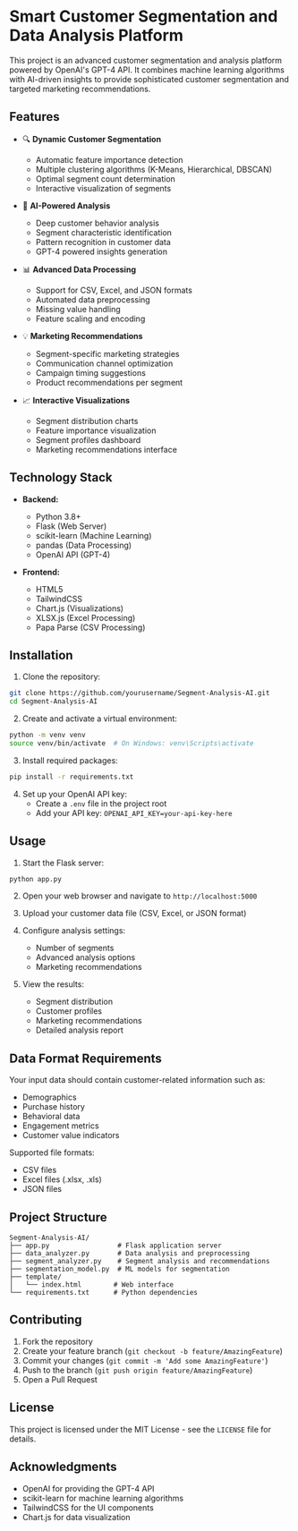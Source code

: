 # Smart Customer Segmentation and Data Analysis Platform

This project is an advanced customer segmentation and analysis platform powered by OpenAI's GPT-4 API. It combines machine learning algorithms with AI-driven insights to provide sophisticated customer segmentation and targeted marketing recommendations.

## Features

- 🔍 **Dynamic Customer Segmentation**
  - Automatic feature importance detection
  - Multiple clustering algorithms (K-Means, Hierarchical, DBSCAN)
  - Optimal segment count determination
  - Interactive visualization of segments

- 🤖 **AI-Powered Analysis**
  - Deep customer behavior analysis
  - Segment characteristic identification
  - Pattern recognition in customer data
  - GPT-4 powered insights generation

- 📊 **Advanced Data Processing**
  - Support for CSV, Excel, and JSON formats
  - Automated data preprocessing
  - Missing value handling
  - Feature scaling and encoding

- 💡 **Marketing Recommendations**
  - Segment-specific marketing strategies
  - Communication channel optimization
  - Campaign timing suggestions
  - Product recommendations per segment

- 📈 **Interactive Visualizations**
  - Segment distribution charts
  - Feature importance visualization
  - Segment profiles dashboard
  - Marketing recommendations interface

## Technology Stack

- **Backend:**
  - Python 3.8+
  - Flask (Web Server)
  - scikit-learn (Machine Learning)
  - pandas (Data Processing)
  - OpenAI API (GPT-4)

- **Frontend:**
  - HTML5
  - TailwindCSS
  - Chart.js (Visualizations)
  - XLSX.js (Excel Processing)
  - Papa Parse (CSV Processing)

## Installation

1. Clone the repository:
```bash
git clone https://github.com/yourusername/Segment-Analysis-AI.git
cd Segment-Analysis-AI
```

2. Create and activate a virtual environment:
```bash
python -m venv venv
source venv/bin/activate  # On Windows: venv\Scripts\activate
```

3. Install required packages:
```bash
pip install -r requirements.txt
```

4. Set up your OpenAI API key:
   - Create a `.env` file in the project root
   - Add your API key: `OPENAI_API_KEY=your-api-key-here`

## Usage

1. Start the Flask server:
```bash
python app.py
```

2. Open your web browser and navigate to `http://localhost:5000`

3. Upload your customer data file (CSV, Excel, or JSON format)

4. Configure analysis settings:
   - Number of segments
   - Advanced analysis options
   - Marketing recommendations

5. View the results:
   - Segment distribution
   - Customer profiles
   - Marketing recommendations
   - Detailed analysis report

## Data Format Requirements

Your input data should contain customer-related information such as:
- Demographics
- Purchase history
- Behavioral data
- Engagement metrics
- Customer value indicators

Supported file formats:
- CSV files
- Excel files (.xlsx, .xls)
- JSON files

## Project Structure

```
Segment-Analysis-AI/
├── app.py                 # Flask application server
├── data_analyzer.py       # Data analysis and preprocessing
├── segment_analyzer.py    # Segment analysis and recommendations
├── segmentation_model.py  # ML models for segmentation
├── template/
│   └── index.html        # Web interface
└── requirements.txt      # Python dependencies
```

## Contributing

1. Fork the repository
2. Create your feature branch (`git checkout -b feature/AmazingFeature`)
3. Commit your changes (`git commit -m 'Add some AmazingFeature'`)
4. Push to the branch (`git push origin feature/AmazingFeature`)
5. Open a Pull Request

## License

This project is licensed under the MIT License - see the `LICENSE` file for details.

## Acknowledgments

- OpenAI for providing the GPT-4 API
- scikit-learn for machine learning algorithms
- TailwindCSS for the UI components
- Chart.js for data visualization